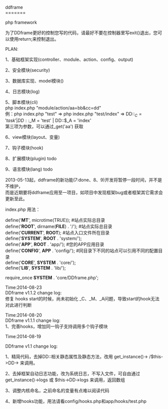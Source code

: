 ddframe<br>
=======<br>

php framework<br>

为了DDframe更好的控制您写的代码，请最好不要在控制器里写exit()退出，您可以使用return;来控制退出。<br>

PLAN:<br>

1、基础框架实现(controller、module、action、config、output)<br>

2、安全模块(security)<br>

3、数据库实现、model模块()<br>

4、日志模块(log)<br>

5、脚本模块(cli)<br>
php index.php "module/action/aa=bb&cc=dd"<br>
例：php index.php "test"  =>  php index.php "test/index"  =>  DD::$_C = 'task' | DD::$_M = 'test' | DD::$_A = 'index'<br>
第三项为参数，可以通过_get('aa') 获取<br>

6、view模块(layout、变量)<br>

7、钩子模块(hook)<br>

8、扩展模块(plugin) todo<br>

9、语言模块(lang) todo<br>

2013-05-13起，ddframe的新功能(7:done、8、9)开发将暂停一段时间，并不是不维护，<br>
而是近期要将ddframe应用至一项目，如项目中发现框架bug或者框架其它需求会更新至此。<br>

index.php 用法：<br>

define('__MT__', microtime(TRUE)); #站点实际总目录<br>
define('__ROOT__', dirname(__FILE__) . '/'); #站点实际总目录<br>
define('__CURRENT__', __ROOT__); #站点入口文件所在目录<br>
define('__SYSTEM__', __ROOT__ . 'system/');<br>
define('__APP__', __ROOT__ . 'app/'); #您的APP应用目录<br>
define('__CONFIG__', __APP__ . 'config/'); #同目录下不同的站点可以引用不同的配置目录<br>
define('__CORE__', __SYSTEM__ . 'core/');<br>
define('__LIB__', __SYSTEM__ . 'lib/');<br>

require_once __SYSTEM__ . 'core/DDframe.php';<br>

Time:2014-08-23<br>
DDframe v1.1.2 change log:<br>
修复 hooks start的时候，尚未初始化 _C、_M、_A问题，导致start的hook无法对此进行判断<br>

Time:2014-08-20<br>
DDframe v1.1.1 change log:<br>
1、完善hooks，增加同一钩子支持调用多个钩子模块<br>

Time:2014-08-19<br>

DDframe v1.1 change log:<br>

1、精简代码，去掉DD::相关静态属性及静态方法，改用 get_instance()-> /$this->DD-> 来调用。<br>

2、去掉框架自动日志功能，改为系统日志，不写入文件，可自由通过get_instance()->logs 或 $this->DD->logs 来调用，返回数组<br>

3、调整内核命名，之前命名的变量有点难以阅读代码<br>

4、新增hooks功能，用法请看config/hooks.php和app/hooks/test.php<br>
